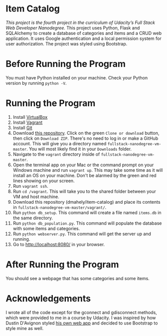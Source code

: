 # Item Catalog

_This project is the fourth project in the curriculum of Udacity’s Full Stack Web Developer Nanodegree._ This project uses Python, Flask and SQLAlchemy to create a database of categories and items and a CRUD web application. It uses Google authentication and a local permission system for user authorization. The project was styled using Bootstrap.

# Before Running the Program
You must have Python installed on your machine. Check your Python version by running `python -V`.

# Running the Program
1. Install [VirtualBox](https://www.virtualbox.org/wiki/Download_Old_Builds_5_1)
2. Install [Vagrant](https://www.vagrantup.com)
3. Install [Git](https://git-scm.com/downloads)
4. Download [this repository](https://github.com/udacity/fullstack-nanodegree-vm). Click on the green `Clone or download` button, then click on `Download ZIP`. There's no need to log in or make a GitHub account. This will give you a directory named `fullstack-nanodegree-vm-master`. You will most likely find it in your `Downloads` folder.
5. Navigate to the `vagrant` directory inside of `fullstack-nanodegree-vm-master`.
6. Open the terminal app on your Mac or the command prompt on your Windows machine and run `vagrant up`. This may take some time as it will install an OS on your machine. Don't be alarmed by the green and red lines showing on your screen.
7. Run `vagrant ssh`.
8. Run `cd /vagrant`. This will take you to the shared folder between your VM and host machine.
9. Download this repository (dmahely/item-catalog) and place its contents in `fullstack-nanodegree-vm-master/vagrant/`.
10. Run `python db_setup`. This command will create a file named `items.db` in the same directory.
11. Run `python db_population.py`. This command will populate the database with some items and categories.
12. Run `python webserver.py`. This command will get the server up and running.
13. Go to [http://localhost:8080/](http://localhost:5000/) in your browser.

# After Running the Program
You should see a webpage that has some categories and some items.

# Acknowledgements
I wrote all of the code except for the gconnect and gdisconnect methods, which were provided to me in a course by Udacity. I was inspired by how Dustin D'Avignon styled [his own web app](https://github.com/ddavignon/item-catalog) and decided to use Bootstrap to style mine as well.
